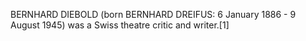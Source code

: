 BERNHARD DIEBOLD (born BERNHARD DREIFUS: 6 January 1886 - 9 August 1945) was a Swiss theatre critic and writer.[1]
